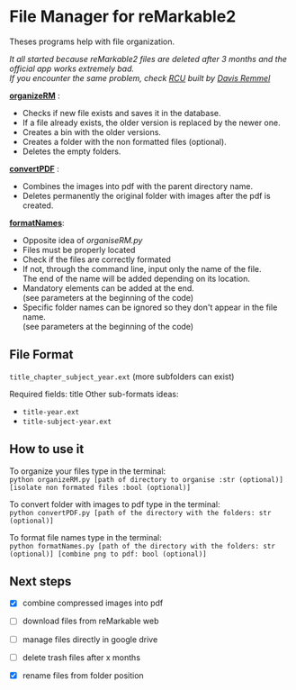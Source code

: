 # File Manager for reMarkable2

Theses programs help with file organization.  

*It all started because reMarkable2 files are deleted after 3 months and the official app works extremely bad.  
If you encounter the same problem, check [RCU](http://www.davisr.me/projects/rcu/) built by [Davis Remmel](http://www.davisr.me)*

[**organizeRM**](code/organizeRM.py) :

- Checks if new file exists and saves it in the database.
- If a file already exists, the older version is replaced by the newer one.
- Creates a bin with the older versions.
- Creates a folder with the non formatted files (optional).
- Deletes the empty folders.  

[**convertPDF**](code/convertPDF.py) :

- Combines the images into pdf with the parent directory name.
- Deletes permanently the original folder with images after the pdf is created.

[**formatNames**](code/formatNames.py):

- Opposite idea of *organiseRM.py*
- Files must be properly located
- Check if the files are correctly formated
- If not, through the command line, input only the name of the file.  
The end of the name will be added depending on its location.
- Mandatory elements can be added at the end.  
(see parameters at the beginning of the code)
- Specific folder names can be ignored so they don't appear in the file name.  
(see parameters at the beginning of the code)


## File Format

`title_chapter_subject_year.ext` (more subfolders can exist)

Required fields: title
Other sub-formats ideas:
- `title-year.ext`
- `title-subject-year.ext`

## How to use it
To organize your files type in the terminal:  
`python organizeRM.py [path of directory to organise :str (optional)] [isolate non formated files :bool (optional)]`  

To convert folder with images to pdf type in the terminal:  
`python convertPDF.py [path of the directory with the folders: str (optional)]`  

To format file names type in the terminal:  
`python formatNames.py [path of the directory with the folders: str (optional)] [combine png to pdf: bool (optional)]`

## Next steps
-[x] combine compressed images into pdf  
-[ ] download files from reMarkable web  
-[ ] manage files directly in google drive  
-[ ] delete trash files after x months  
-[x] rename files from folder position  

